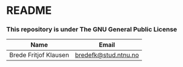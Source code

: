 # README #

### This repository is under The GNU General Public License

| Name                  | Email                                                 |
|-----------------------|-------------------------------------------------------|
| Brede Fritjof Klausen | [bredefk@stud.ntnu.no](mailto:bredefk@stud.ntnu.no)   |
